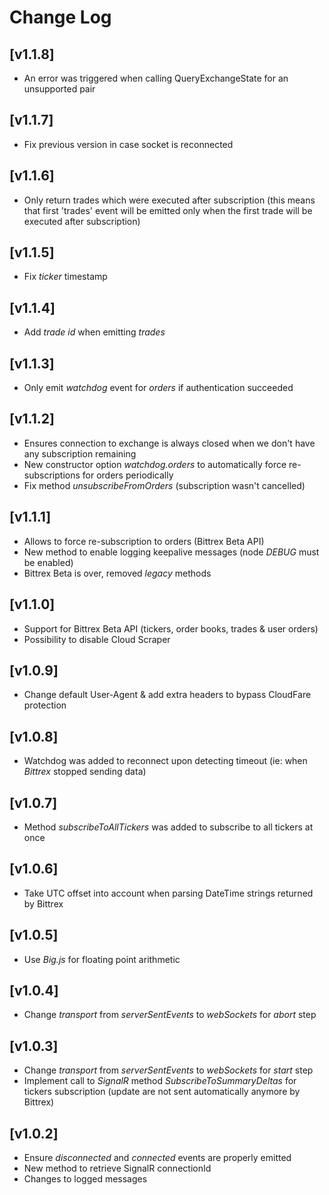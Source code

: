 # Change Log

## [v1.1.8]
* An error was triggered when calling QueryExchangeState for an unsupported pair

## [v1.1.7]
* Fix previous version in case socket is reconnected

## [v1.1.6]
* Only return trades which were executed after subscription (this means that first 'trades' event will be emitted only when the first trade will be executed after subscription)

## [v1.1.5]
* Fix _ticker_ timestamp

## [v1.1.4]
* Add _trade id_ when emitting _trades_

## [v1.1.3]
* Only emit _watchdog_ event for _orders_ if authentication succeeded

## [v1.1.2]
* Ensures connection to exchange is always closed when we don't have any subscription remaining
* New constructor option _watchdog.orders_ to automatically force re-subscriptions for orders periodically
* Fix method _unsubscribeFromOrders_ (subscription wasn't cancelled)

## [v1.1.1]
* Allows to force re-subscription to orders (Bittrex Beta API)
* New method to enable logging keepalive messages (node _DEBUG_ must be enabled)
* Bittrex Beta is over, removed _legacy_ methods

## [v1.1.0]
* Support for Bittrex Beta API (tickers, order books, trades & user orders)
* Possibility to disable Cloud Scraper

## [v1.0.9]
* Change default User-Agent & add extra headers to bypass CloudFare protection

## [v1.0.8]
* Watchdog was added to reconnect upon detecting timeout (ie: when _Bittrex_ stopped sending data)

## [v1.0.7]
* Method _subscribeToAllTickers_ was added to subscribe to all tickers at once

## [v1.0.6]
* Take UTC offset into account when parsing DateTime strings returned by Bittrex

## [v1.0.5]
* Use _Big.js_ for floating point arithmetic

## [v1.0.4]
* Change _transport_ from _serverSentEvents_ to _webSockets_ for _abort_ step

## [v1.0.3]
* Change _transport_ from _serverSentEvents_ to _webSockets_ for _start_ step
* Implement call to _SignalR_ method _SubscribeToSummaryDeltas_ for tickers subscription (update are not sent automatically anymore by Bittrex)

## [v1.0.2]
* Ensure _disconnected_ and _connected_ events are properly emitted
* New method to retrieve SignalR connectionId
* Changes to logged messages
